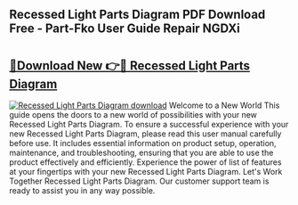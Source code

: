 ## Recessed Light Parts Diagram PDF Download Free - Part-Fko User Guide Repair NGDXi

# <h2><a href="http://dft6ayb.blite.top/?on=Recessed+Light+Parts+Diagram">🔗Download New 👉🔴 Recessed Light Parts Diagram</a></h2>

[![Recessed Light Parts Diagram download](https://i.imgur.com/lujVjoI.png)](http://dft6ayb.blite.top/?on=Recessed+Light+Parts+Diagram)
Welcome to a New World This guide opens the doors to a new world of possibilities with your new Recessed Light Parts Diagram. To ensure a successful experience with your new Recessed Light Parts Diagram, please read this user manual carefully before use. It includes essential information on product setup, operation, maintenance, and troubleshooting, ensuring that you are able to use the product effectively and efficiently. Experience the power of list of features at your fingertips with your new Recessed Light Parts Diagram. Let's Work Together Recessed Light Parts Diagram. Our customer support team is ready to assist you in any way possible.
